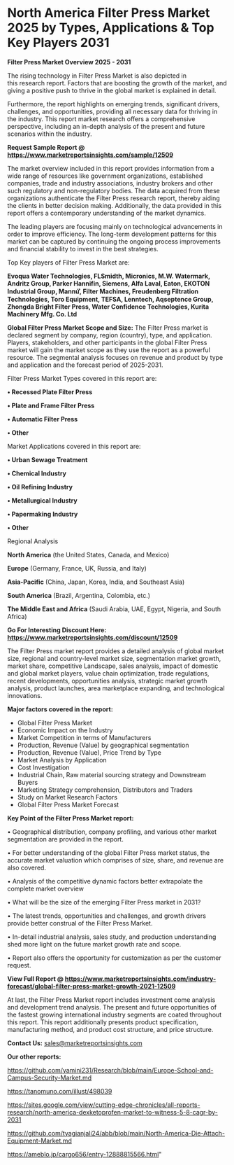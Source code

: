 # North America Filter Press Market 2025 by Types, Applications & Top Key Players 2031

<Strong> Filter Press Market Overview 2025 - 2031</strong>

The rising technology in Filter Press Market is also depicted in this research report. Factors that are boosting the growth of the market, and giving a positive push to thrive in the global market is explained in detail.

Furthermore, the report highlights on emerging trends, significant drivers, challenges, and opportunities, providing all necessary data for thriving in the industry. This report market research offers a comprehensive perspective, including an in-depth analysis of the present and future scenarios within the industry.

<strong>Request Sample Report @ <a href=https://www.marketreportsinsights.com/sample/12509>https://www.marketreportsinsights.com/sample/12509</a></strong>

The market overview included in this report provides information from a wide range of resources like government organizations, established companies, trade and industry associations, industry brokers and other such regulatory and non-regulatory bodies. The data acquired from these organizations authenticate the Filter Press research report, thereby aiding the clients in better decision making. Additionally, the data provided in this report offers a contemporary understanding of the market dynamics.

The leading players are focusing mainly on technological advancements in order to improve efficiency. The long-term development patterns for this market can be captured by continuing the ongoing process improvements and financial stability to invest in the best strategies.

Top Key players of Filter Press Market are:

<strong>Evoqua Water Technologies, FLSmidth, Micronics, M.W. Watermark, Andritz Group, Parker Hannifin, Siemens, Alfa Laval, Eaton, EKOTON Industrial Group, Mannứꙺ, Filter Machines, Freudenberg Filtration Technologies, Toro Equipment, TEFSA, Lenntech, Aqseptence Group, Zhongda Bright Filter Press, Water Confidence Technologies, Kurita Machinery Mfg. Co. Ltd</strong>

<strong><b>Global Filter Press Market Scope and Size:</b></strong>
The Filter Press market is declared segment by company, region (country), type, and application. Players, stakeholders, and other participants in the global Filter Press market will gain the market scope as they use the report as a powerful resource. The segmental analysis focuses on revenue and product by type and application and the forecast period of 2025-2031.

Filter Press Market Types covered in this report are:

<strong>• Recessed Plate Filter Press

• Plate and Frame Filter Press

• Automatic Filter Press

• Other</strong>

Market Applications covered in this report are:

<strong>• Urban Sewage Treatment

• Chemical Industry

• Oil Refining Industry

• Metallurgical Industry

• Papermaking Industry

• Other</strong> 

Regional Analysis

<strong>North America</strong> (the United States, Canada, and Mexico)

<strong>Europe</strong> (Germany, France, UK, Russia, and Italy)

<strong>Asia-Pacific</strong> (China, Japan, Korea, India, and Southeast Asia)

<strong>South America</strong> (Brazil, Argentina, Colombia, etc.)

<strong>The Middle East and Africa</strong> (Saudi Arabia, UAE, Egypt, Nigeria, and South Africa)

<strong>Go For Interesting Discount Here: <a href=https://www.marketreportsinsights.com/discount/12509>https://www.marketreportsinsights.com/discount/12509</a></strong>

The Filter Press market report provides a detailed analysis of global market size, regional and country-level market size, segmentation market growth, market share, competitive Landscape, sales analysis, impact of domestic and global market players, value chain optimization, trade regulations, recent developments, opportunities analysis, strategic market growth analysis, product launches, area marketplace expanding, and technological innovations.

<strong><b>Major factors covered in the report:</b></strong>
<ul>
  <li>Global Filter Press Market </li>
  <li>Economic Impact on the Industry</li>
  <li>Market Competition in terms of Manufacturers</li>
  <li>Production, Revenue (Value) by geographical segmentation</li>
  <li>Production, Revenue (Value), Price Trend by Type</li>
  <li>Market Analysis by Application</li>
  <li>Cost Investigation</li>
  <li>Industrial Chain, Raw material sourcing strategy and Downstream Buyers</li>
  <li>Marketing Strategy comprehension, Distributors and Traders</li>
  <li>Study on Market Research Factors</li>
  <li>Global Filter Press Market Forecast</li>
</ul>

<strong><b>Key Point of the Filter Press Market report:</b></strong>

• Geographical distribution, company profiling, and various other market segmentation are provided in the report.

• For better understanding of the global Filter Press market status, the accurate market valuation which comprises of size, share, and revenue are also covered.

• Analysis of the competitive dynamic factors better extrapolate the complete market overview

• What will be the size of the emerging Filter Press market in 2031?

• The latest trends, opportunities and challenges, and growth drivers provide better construal of the Filter Press Market.

• In-detail industrial analysis, sales study, and production understanding shed more light on the future market growth rate and scope.

• Report also offers the opportunity for customization as per the customer request.

<strong><b>View Full Report @ <a href=https://www.marketreportsinsights.com/industry-forecast/global-filter-press-market-growth-2021-12509>https://www.marketreportsinsights.com/industry-forecast/global-filter-press-market-growth-2021-12509</a></b></strong>


At last, the Filter Press Market report includes investment come analysis and development trend analysis. The present and future opportunities of the fastest growing international industry segments are coated throughout this report. This report additionally presents product specification, manufacturing method, and product cost structure, and price structure.

<strong>Contact Us:</strong>
sales@marketreportsinsights.com

<strong>Our other reports:</strong>

<a href=https://github.com/yamini231/Research/blob/main/Europe-School-and-Campus-Security-Market.md>https://github.com/yamini231/Research/blob/main/Europe-School-and-Campus-Security-Market.md</a>

<a href=https://tanomuno.com/illust/498039>https://tanomuno.com/illust/498039</a>

<a href=https://sites.google.com/view/cutting-edge-chronicles/all-reports-research/north-america-dexketoprofen-market-to-witness-5-8-cagr-by-2031>https://sites.google.com/view/cutting-edge-chronicles/all-reports-research/north-america-dexketoprofen-market-to-witness-5-8-cagr-by-2031</a>

<a href=https://github.com/tyagianjali24/abb/blob/main/North-America-Die-Attach-Equipment-Market.md>https://github.com/tyagianjali24/abb/blob/main/North-America-Die-Attach-Equipment-Market.md</a>

<a href=https://ameblo.jp/cargo656/entry-12888815566.html>https://ameblo.jp/cargo656/entry-12888815566.html</a>"
